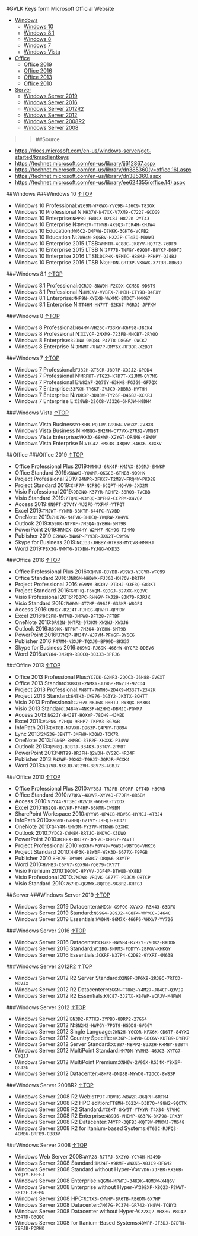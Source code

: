 #GVLK Keys form Microsoft Official Website
> 
- [Windows](#windows)
	- [Windows 10](#win10)
	- [Windows 8.1](#win81)
	- [Windows 8](#win8)
	- [Windows 7](#win7)
	- [Windows Vista](#vista)
- [Office](#office)
	- [Office 2019](#2019)
	- [Office 2016](#2016)
	- [Office 2013](#2013)
	- [Office 2010](#2010)
- [Server](#server)
	- [Windows Server 2019](#srv2019)
	- [Windows Server 2016](#srv2016)
	- [Windows Server 2012R2](#srv2012r2)
	- [Windows Server 2012](#srv2012)
	- [Windows Server 2008R2](#srv2008r2)
	- [Windows Server 2008](#srv2008)

>>##Source
- https://docs.microsoft.com/en-us/windows-server/get-started/kmsclientkeys
- https://technet.microsoft.com/en-us/library/jj612867.aspx
- https://technet.microsoft.com/en-us/library/dn385360(v=office.16).aspx
- https://technet.microsoft.com/en-us/library/dn385360.aspx
- https://technet.microsoft.com/en-us/library/ee624355(office.14).aspx

##Windows
###Windows 10  [↑TOP](#top)
- Windows 10 Professional:```W269N-WFGWX-YVC9B-4J6C9-T83GX```
- Windows 10 Professional N:```MH37W-N47XK-V7XM9-C7227-GCQG9```
- Windows 10 Enterprise:```NPPR9-FWDCX-D2C8J-H872K-2YT43```
- Windows 10 Enterprise N:```DPH2V-TTNVB-4X9Q3-TJR4H-KHJW4```
- Windows 10 Education:```NW6C2-QMPVW-D7KKK-3GKT6-VCFB2```
- Windows 10 Education N:```2WH4N-8QGBV-H22JP-CT43Q-MDWWJ```
- Windows 10 Enterprise 2015 LTSB:```WNMTR-4C88C-JK8YV-HQ7T2-76DF9```
- Windows 10 Enterprise 2015 LTSB N:```2F77B-TNFGY-69QQF-B8YKP-D69TJ```
- Windows 10 Enterprise 2016 LTSB:```DCPHK-NFMTC-H88MJ-PFHPY-QJ4BJ```
- Windows 10 Enterprise 2016 LTSB N:```QFFDN-GRT3P-VKWWX-X7T3R-8B639```

###Windows 8.1  [↑TOP](#top)
- Windows 8.1 Professional:```GCRJD-8NW9H-F2CDX-CCM8D-9D6T9```
- Windows 8.1 Professional N:```HMCNV-VVBFX-7HMBH-CTY9B-B4FXY```
- Windows 8.1 Enterprise:```MHF9N-XY6XB-WVXMC-BTDCT-MKKG7```
- Windows 8.1 Enterprise N:```TT4HM-HN7YT-62K67-RGRQJ-JFFXW```

###Windows 8  [↑TOP](#top)
- Windows 8 Professional:```NG4HW-VH26C-733KW-K6F98-J8CK4```
- Windows 8 Professional N:```XCVCF-2NXM9-723PB-MHCB7-2RYQQ```
- Windows 8 Enterprise:```32JNW-9KQ84-P47T8-D8GGY-CWCK7```
- Windows 8 Enterprise N:```JMNMF-RHW7P-DMY6X-RF3DR-X2BQT```

###Windows 7  [↑TOP](#top)
- Windows 7 Professional:```FJ82H-XT6CR-J8D7P-XQJJ2-GPDD4```
- Windows 7 Professional N:```MRPKT-YTG23-K7D7T-X2JMM-QY7MG```
- Windows 7 Professional E:```W82YF-2Q76Y-63HXB-FGJG9-GF7QX```
- Windows 7 Enterprise:```33PXH-7Y6KF-2VJC9-XBBR8-HVTHH```
- Windows 7 Enterprise N:```YDRBP-3D83W-TY26F-D46B2-XCKRJ```
- Windows 7 Enterprise E:```C29WB-22CC8-VJ326-GHFJW-H9DH4```

###Windows Vista  [↑TOP](#top)
- Windows Vista Business:```YFKBB-PQJJV-G996G-VWGXY-2V3X8```
- Windows Vista Business N:```HMBQG-8H2RH-C77VX-27R82-VMQBT```
- Windows Vista Enterprise:```VKK3X-68KWM-X2YGT-QR4M6-4BWMV```
- Windows Vista Enterprise N:```VTC42-BM838-43QHV-84HX6-XJXKV```

##Office
###Office 2019  [↑TOP](#top)
- Office Professional Plus 2019:```NMMKJ-6RK4F-KMJVX-8D9MJ-6MWKP```
- Office Standard 2019:```6NWWJ-YQWMR-QKGCB-6TMB3-9D9HK```
- Project Professional 2019:```B4NPR-3FKK7-T2MBV-FRQ4W-PKD2B```
- Project Standard 2019:```C4F7P-NCP8C-6CQPT-MQHV9-JXD2M```
- Visio Professional 2019:```9BGNQ-K37YR-RQHF2-38RQ3-7VCBB```
- Visio Standard 2019:```7TQNQ-K3YQQ-3PFH7-CCPPM-X4VQ2```
- Access 2019:```9N9PT-27V4Y-VJ2PD-YXFMF-YTFQT```
- Excel 2019:```TMJWT-YYNMB-3BKTF-644FC-RVXBD```
- OneNote 2019:```7HD7K-N4PVK-BHBCQ-YWQRW-XW4VK```
- Outlook 2019:```R69KK-NTPKF-7M3Q4-QYBHW-6MT9B```
- PowerPoint 2019:```RRNCX-C64HY-W2MM7-MCH9G-TJHMQ```
- Publisher 2019:```G2KWX-3NW6P-PY93R-JXK2T-C9Y9V```
- Skype for Business 2019:```NCJ33-JHBBY-HTK98-MYCV8-HMKHJ```
- Word 2019:```PBX3G-NWMT6-Q7XBW-PYJGG-WXD33```

###Office 2016  [↑TOP](#top)
- Office Professional Plus 2016:```XQNVK-8JYDB-WJ9W3-YJ8YR-WFG99```
- Office Standard 2016:```JNRGM-WHDWX-FJJG3-K47QV-DRTFM```
- Project Professional 2016:```YG9NW-3K39V-2T3HJ-93F3Q-G83KT```
- Project Standard 2016:```GNFHQ-F6YQM-KQDGJ-327XX-KQBVC```
- Visio Professional 2016:```PD3PC-RHNGV-FXJ29-8JK7D-RJRJK```
- Visio Standard 2016:```7WHWN-4T7MP-G96JF-G33KR-W8GF4```
- Access 2016:```GNH9Y-D2J4T-FJHGG-QRVH7-QPFDW```
- Excel 2016:```9C2PK-NWTVB-JMPW8-BFT28-7FTBF```
- OneNote 2016:```DR92N-9HTF2-97XKM-XW2WJ-XW3J6```
- Outlook 2016:```R69KK-NTPKF-7M3Q4-QYBHW-6MT9B```
- PowerPoint 2016:```J7MQP-HNJ4Y-WJ7YM-PFYGF-BY6C6```
- Publisher 2016:```F47MM-N3XJP-TQXJ9-BP99D-8K837```
- Skype for Business 2016:```869NQ-FJ69K-466HW-QYCP2-DDBV6```
- Word 2016:```WXY84-JN2Q9-RBCCQ-3Q3J3-3PFJ6```

###Office 2013  [↑TOP](#top)
- Office 2013 Professional Plus:```YC7DK-G2NP3-2QQC3-J6H88-GVGXT```
- Office 2013 Standard:```KBKQT-2NMXY-JJWGP-M62JB-92CD4```
- Project 2013 Professional:```FN8TT-7WMH6-2D4X9-M337T-2342K```
- Project 2013 Standard:```6NTH3-CW976-3G3Y2-JK3TX-8QHTT```
- Visio 2013 Professional:```C2FG9-N6J68-H8BTJ-BW3QX-RM3B3```
- Visio 2013 Standard:```J484Y-4NKBF-W2HMG-DBMJC-PGWR7```
- Access 2013:```NG2JY-H4JBT-HQXYP-78QH9-4JM2D```
- Excel 2013:```VGPNG-Y7HQW-9RHP7-TKPV3-BG7GB```
- InfoPath 2013:```DKT8B-N7VXH-D963P-Q4PHY-F8894```
- Lync 2013:```2MG3G-3BNTT-3MFW9-KDQW3-TCK7R```
- OneNote 2013:```TGN6P-8MMBC-37P2F-XHXXK-P34VW```
- Outlook 2013:```QPN8Q-BJBTJ-334K3-93TGY-2PMBT```
- PowerPoint 2013:```4NT99-8RJFH-Q2VDH-KYG2C-4RD4F```
- Publisher 2013:```PN2WF-29XG2-T9HJ7-JQPJR-FCXK4```
- Word 2013:```6Q7VD-NX8JD-WJ2VH-88V73-4GBJ7```

###Office 2010  [↑TOP](#top)
- Office Professional Plus 2010:```VYBBJ-TRJPB-QFQRF-QFT4D-H3GVB```
- Office Standard 2010:```V7QKV-4XVVR-XYV4D-F7DFM-8R6BM```
- Access 2010:```V7Y44-9T38C-R2VJK-666HK-T7DDX```
- Excel 2010:```H62QG-HXVKF-PP4HP-66KMR-CW9BM```
- SharePoint Workspace 2010:```QYYW6-QP4CB-MBV6G-HYMCJ-4T3J4```
- InfoPath 2010:```K96W8-67RPQ-62T9Y-J8FQJ-BT37T```
- OneNote 2010:```Q4Y4M-RHWJM-PY37F-MTKWH-D3XHX```
- Outlook 2010:```7YDC2-CWM8M-RRTJC-8MDVC-X3DWQ```
- PowerPoint 2010:```RC8FX-88JRY-3PF7C-X8P67-P4VTT```
- Project Professional 2010:```YGX6F-PGV49-PGW3J-9BTGG-VHKC6```
- Project Standard 2010:```4HP3K-88W3F-W2K3D-6677X-F9PGB```
- Publisher 2010:```BFK7F-9MYHM-V68C7-DRQ66-83YTP```
- Word 2010:```HVHB3-C6FV7-KQX9W-YQG79-CRY7T```
- Visio Premium 2010:```D9DWC-HPYVV-JGF4P-BTWQB-WX8BJ```
- Visio Professional 2010:```7MCW8-VRQVK-G677T-PDJCM-Q8TCP```
- Visio Standard 2010:```767HD-QGMWX-8QTDB-9G3R2-KHFGJ```

##Server
###Windows Server 2019  [↑TOP](#top)
- Windows Server 2019 Datacenter:```WMDGN-G9PQG-XVVXX-R3X43-63DFG```
- Windows Server 2019 Standard:```N69G4-B89J2-4G8F4-WWYCC-J464C```
- Windows Server 2019 Essentials:```WVDHN-86M7X-466P6-VHXV7-YY726```

###Windows Server 2016  [↑TOP](#top)
- Windows Server 2016 Datacenter:```CB7KF-BWN84-R7R2Y-793K2-8XDDG```
- Windows Server 2016 Standard:```WC2BQ-8NRM3-FDDYY-2BFGV-KHKQY```
- Windows Server 2016 Essentials:```JCKRF-N37P4-C2D82-9YXRT-4M63B```

###Windows Server 2012R2  [↑TOP](#top)
- Windows Server 2012 R2 Server Standard:```D2N9P-3P6X9-2R39C-7RTCD-MDVJX```
- Windows Server 2012 R2 Datacenter:```W3GGN-FT8W3-Y4M27-J84CP-Q3VJ9```
- Windows Server 2012 R2 Essentials:```KNC87-3J2TX-XB4WP-VCPJV-M4FWM```

###Windows Server 2012  [↑TOP](#top)
- Windows Server 2012:```BN3D2-R7TKB-3YPBD-8DRP2-27GG4```
- Windows Server 2012 N:```8N2M2-HWPGY-7PGT9-HGDD8-GVGGY```
- Windows Server 2012 Single Language:```2WN2H-YGCQR-KFX6K-CD6TF-84YXQ```
- Windows Server 2012 Country Specific:```4K36P-JN4VD-GDC6V-KDT89-DYFKP```
- Windows Server 2012 Server Standard:```XC9B7-NBPP2-83J2H-RHMBY-92BT4```
- Windows Server 2012 MultiPoint Standard:```HM7DN-YVMH3-46JC3-XYTG7-CYQJJ```
- Windows Server 2012 MultiPoint Premium:```XNH6W-2V9GX-RGJ4K-Y8X6F-QGJ2G```
- Windows Server 2012 Datacenter:```48HP8-DN98B-MYWDG-T2DCC-8W83P```

###Windows Server 2008R2  [↑TOP](#top)
- Windows Server 2008 R2 Web:```6TPJF-RBVHG-WBW2R-86QPH-6RTM4```
- Windows Server 2008 R2 HPC edition:```TT8MH-CG224-D3D7Q-498W2-9QCTX```
- Windows Server 2008 R2 Standard:```YC6KT-GKW9T-YTKYR-T4X34-R7VHC```
- Windows Server 2008 R2 Enterprise:```489J6-VHDMP-X63PK-3K798-CPX3Y```
- Windows Server 2008 R2 Datacenter:```74YFP-3QFB3-KQT8W-PMXWJ-7M648```
- Windows Server 2008 R2 for Itanium-based Systems:```GT63C-RJFQ3-4GMB6-BRFB9-CB83V```

###Windows Server 2008  [↑TOP](#top)
- Windows Web Server 2008:```WYR28-R7TFJ-3X2YQ-YCY4H-M249D```
- Windows Server 2008 Standard:```TM24T-X9RMF-VWXK6-X8JC9-BFGM2```
- Windows Server 2008 Standard without Hyper-V:```W7VD6-7JFBR-RX26B-YKQ3Y-6FFFJ```
- Windows Server 2008 Enterprise:```YQGMW-MPWTJ-34KDK-48M3W-X4Q6V```
- Windows Server 2008 Enterprise without Hyper-V:```39BXF-X8Q23-P2WWT-38T2F-G3FPG```
- Windows Server 2008 HPC:```RCTX3-KWVHP-BR6TB-RB6DM-6X7HP```
- Windows Server 2008 Datacenter:```7M67G-PC374-GR742-YH8V4-TCBY3```
- Windows Server 2008 Datacenter without Hyper-V:```22XQ2-VRXRG-P8D42-K34TD-G3QQC```
- Windows Server 2008 for Itanium-Based Systems:```4DWFP-JF3DJ-B7DTH-78FJB-PDRHK```
